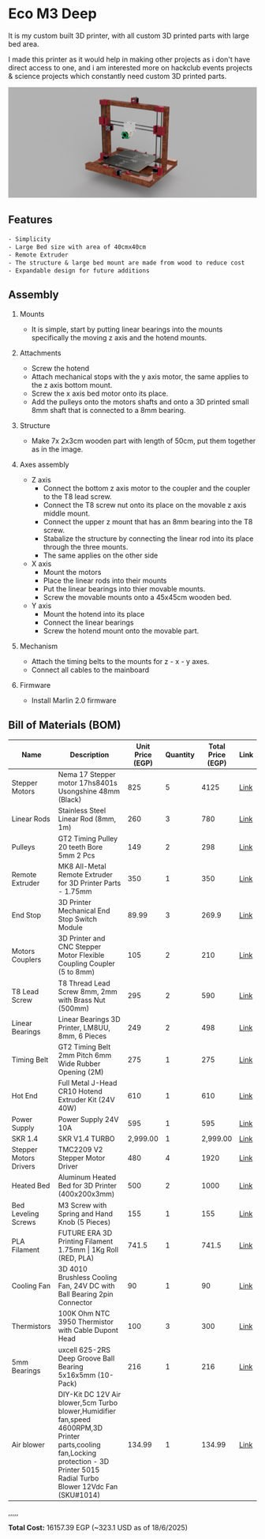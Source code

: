 # Eco M3 Deep
It is my custom built 3D printer, with all custom 3D printed parts with large bed area.

I made this printer as it would help in making other projects as i don't have direct access to one, and i am interested more on hackclub events projects & science projects which constantly need custom 3D printed parts.

![The Printer](./Rendered/ThePrinter.png)

## Features 
    - Simplicity
    - Large Bed size with area of 40cmx40cm
    - Remote Extruder
    - The structure & large bed mount are made from wood to reduce cost
    - Expandable design for future additions

## Assembly
1. Mounts 

    - It is simple, start by putting linear bearings into the mounts specifically the moving z axis and the hotend mounts. 
2. Attachments
    -  Screw the hotend
    - Attach mechanical stops with the y axis motor, the same applies to the z axis bottom mount.
    - Screw the x axis bed motor onto its place.
    - Add the pulleys onto the motors shafts and onto a 3D printed small 8mm shaft that is connected to a 8mm bearing.
3. Structure
    - Make 7x 2x3cm wooden part with length of 50cm, put them together as in the image.
4. Axes assembly
    - Z axis
        - Connect the bottom z axis motor to the coupler and the coupler to the T8 lead screw.
        - Connect the T8 screw nut onto its place on the movable z axis middle mount.
        - Connect the upper z mount that has an 8mm bearing into the T8 screw.
        - Stabalize the structure by connecting the linear rod into its place through the three mounts.
        - The same applies on the other side
    - X axis
        - Mount the motors
        - Place the linear rods into their mounts 
        - Put the linear bearings into thier movable mounts.
        - Screw the movable mounts onto a 45x45cm wooden bed.
    - Y axis
        - Mount the hotend into its place
        - Connect the linear bearings
        - Screw the hotend mount onto the movable part.
5. Mechanism
    - Attach the timing belts to the mounts for z - x - y axes.
    - Connect all cables to the mainboard
6. Firmware
    - Install Marlin 2.0 firmware

## Bill of Materials (BOM)


| Name                  | Description                                                                 | Unit Price (EGP) | Quantity | Total Price (EGP) | Link |
|-----------------------|-----------------------------------------------------------------------------|------------------|----------|-------------------|------|
| Stepper Motors        | Nema 17 Stepper motor 17hs8401s Usongshine 48mm (Black)                    | 825              | 5        | 4125              | [Link](https://www.amazon.eg/-/en/gp/product/B0969CFKLM/ref=ox_sc_act_title_1?smid=A26I4OU0GDWZ7W&psc=1) |
| Linear Rods           | Stainless Steel Linear Rod (8mm, 1m)                                        | 260              | 3        | 780               | [Link](https://www.amazon.eg/-/en/gp/product/B09Z3QJF1P/ref=ox_sc_act_title_2?smid=A3G2ZVUBEERR0N&psc=1) |
| Pulleys               | GT2 Timing Pulley 20 teeth Bore 5mm 2 Pcs                                   | 149              | 2        | 298               | [Link](https://www.amazon.eg/-/en/gp/product/B0969JNT3G/ref=ox_sc_act_title_2?smid=A26I4OU0GDWZ7W&psc=1) |
| Remote Extruder       | MK8 All-Metal Remote Extruder for 3D Printer Parts - 1.75mm                 | 350              | 1        | 350               | [Link](https://www.amazon.eg/-/en/gp/product/B0968WV7D8/ref=ox_sc_act_title_4?smid=A26I4OU0GDWZ7W&psc=1) |
| End Stop              | 3D Printer Mechanical End Stop Switch Module                                | 89.99            | 3        | 269.9             | [Link](https://www.amazon.eg/-/en/gp/product/B0968R6TJ8/ref=ox_sc_act_title_5?smid=A1G5VPUVPXBMQ6&psc=1) |
| Motors Couplers       | 3D Printer and CNC Stepper Motor Flexible Coupling Coupler (5 to 8mm)       | 105              | 2        | 210               | [Link](https://www.amazon.eg/-/en/gp/product/B0968ZBB2J/ref=ox_sc_act_title_6?smid=A26I4OU0GDWZ7W&psc=1) |
| T8 Lead Screw         | T8 Thread Lead Screw 8mm, 2mm with Brass Nut (500mm)                       | 295              | 2        | 590               | [Link](https://www.amazon.eg/-/en/gp/product/B0969HF39S/ref=ox_sc_act_title_7?smid=A22MDF17B7GE04&psc=1) |
| Linear Bearings       | Linear Bearings 3D Printer, LM8UU, 8mm, 6 Pieces                            | 249              | 2        | 498               | [Link](https://www.amazon.eg/-/en/gp/product/B0968Y5C94/ref=ox_sc_act_title_8?smid=A3HOVOH12T9VII&psc=1) |
| Timing Belt           | GT2 Timing Belt 2mm Pitch 6mm Wide Rubber Opening (2M)                      | 275              | 1        | 275               | [Link](https://www.amazon.eg/-/en/gp/product/B099DC5JK5/ref=ox_sc_act_title_9?smid=A26I4OU0GDWZ7W&psc=1) |
| Hot End               | Full Metal J-Head CR10 Hotend Extruder Kit (24V 40W)                        | 610              | 1        | 610               | [Link](https://www.amazon.eg/-/en/gp/product/B082WQVCKT/ref=ox_sc_act_title_10?smid=A3HOVOH12T9VII&psc=1) |
| Power Supply          | Power Supply 24V 10A                                                        | 595              | 1        | 595               | [Link](https://www.amazon.eg/-/en/gp/product/B0DR633KMW/ref=ox_sc_act_title_11?smid=A2DMKAT7ZKLGQN&psc=1) |
| SKR 1.4              | SKR V1.4 TURBO                                                              | 2,999.00         | 1        | 2,999.00          | [Link](https://www.amazon.eg/-/en/gp/product/B09BMGXJ8S/ref=ox_sc_act_title_12?smid=A3HOVOH12T9VII&psc=1) |
| Stepper Motors Drivers | TMC2209 V2 Stepper Motor Driver                                            | 480              | 4        | 1920              | [Link](https://www.amazon.eg/-/en/gp/product/B0DJZL2XPQ/ref=ox_sc_act_title_15?smid=ANKKSL5YJGFAH&psc=1) |
| Heated Bed            | Aluminum Heated Bed for 3D Printer (400x200x3mm)                            | 500              | 2        | 1000              | [Link](https://www.amazon.eg/-/en/gp/product/B099D8ZBVM/ref=ox_sc_act_title_1?smid=A2TUHD4CZOFOST&psc=1) |
| Bed Leveling Screws   | M3 Screw with Spring and Hand Knob (5 Pieces)                               | 155              | 1        | 155               | [Link](https://www.amazon.eg/-/en/gp/product/B0968XHW56/ref=ewc_pr_img_1?smid=A22MDF17B7GE04&psc=1) |
| PLA Filament          | FUTURE ERA 3D Printing Filament 1.75mm \| 1Kg Roll (RED, PLA)               | 741.5            | 1        | 741.5             | [Link](https://www.amazon.eg/-/en/gp/product/B0F5X34KG2/ref=ewc_pr_img_1?smid=A3TF4AIIHFQJ8B&th=1) |
| Cooling Fan           | 3D 4010 Brushless Cooling Fan, 24V DC with Ball Bearing 2pin Connector      | 90               | 1        | 90                | [Link](https://www.amazon.eg/-/en/gp/product/B0DJ9R2ZJ3/ref=ewc_pr_img_1?smid=A2DMKAT7ZKLGQN&psc=1) |
| Thermistors           | 100K Ohm NTC 3950 Thermistor with Cable Dupont Head                         | 100              | 3        | 300               | [Link](https://www.amazon.eg/-/en/gp/product/B09MSPWTM5/ref=ewc_pr_img_1?smid=A26I4OU0GDWZ7W&psc=1) |
| 5mm Bearings          | uxcell 625-2RS Deep Groove Ball Bearing 5x16x5mm (10-Pack)                 | 216              | 1        | 216               | [Link](https://www.amazon.eg/-/en/gp/product/B07TML6YP4/ref=ox_sc_act_title_1?smid=A24L91U83A8RCR&psc=1) |
|Air blower             | DIY-Kit DC 12V Air blower,5cm Turbo blower,Humidifier fan,speed 4600RPM,3D Printer parts,cooling fan,Locking protection - 3D Printer 5015 Radial Turbo Blower 12Vdc Fan (SKU#1014) | 134.99 | 1 | 134.99 | [Link](https://www.amazon.eg/-/en/gp/product/B0D9TDTDCH/ref=ewc_pr_img_1?smid=A1G5VPUVPXBMQ6&psc=1)
,,,,,


**Total Cost:** 16157.39 EGP (~323.1 USD as of 18/6/2025)